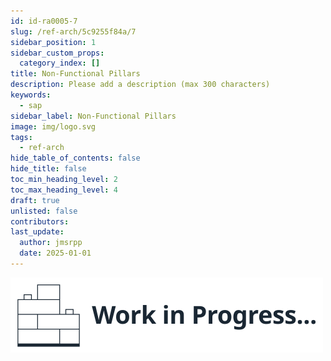 ```yaml
---
id: id-ra0005-7
slug: /ref-arch/5c9255f84a/7
sidebar_position: 1
sidebar_custom_props:
  category_index: []
title: Non-Functional Pillars
description: Please add a description (max 300 characters)
keywords:
  - sap
sidebar_label: Non-Functional Pillars
image: img/logo.svg
tags:
  - ref-arch
hide_table_of_contents: false
hide_title: false
toc_min_heading_level: 2
toc_max_heading_level: 4
draft: true
unlisted: false
contributors: 
last_update:
  author: jmsrpp
  date: 2025-01-01
---
```


<em>![Work in Progress](../../../images/wip1.svg)</em>